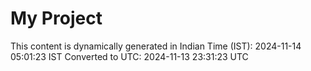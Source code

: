 # My Project

This content is dynamically generated in Indian Time (IST): 2024-11-14 05:01:23 IST
Converted to UTC: 2024-11-13 23:31:23 UTC
